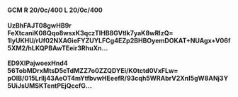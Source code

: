 #### GCM R 20/0c/400 L 20/0c/400
**UzBhFAJT08gwHB9r**<br/>**FeXtcaniK08Qqo8wsxK3qczTIHB8GVtlk7yaK8wRlzQ=**<br/>**1IyUKHU/rUf02NXAGieFYZUYLFCg4EZp2BHBOyemDOKAT+NUAgx+V06f5XM2/hLKQPBAwTEeir3RhuXn...**<br/><br/>
**ED9XIPajwoexHnd4**<br/>**56TobMDrxMtsD5cTdMZZ7o0ZZQDYEi/K0tctd0VxFLw=**<br/>**pOIB/015Lrllj43AeOT4mYtfbvwHEeefR/93cqh5WRAbrV2XnI5gW8ANj3Y5UiJsUMSKTentPEjQccfG...**